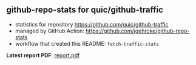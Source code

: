 ## github-repo-stats for quic/github-traffic

- statistics for repository https://github.com/quic/github-traffic
- managed by GitHub Action: https://github.com/jgehrcke/github-repo-stats
- workflow that created this README: `fetch-traffic-stats`

**Latest report PDF**: [report.pdf](https://github.com/njjetha/github-traffic/raw/github-repo-stats/quic/github-traffic/latest-report/report.pdf)

